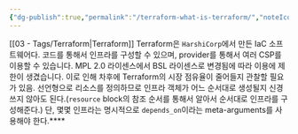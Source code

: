 ```yaml
---
{"dg-publish":true,"permalink":"/terraform-what-is-terraform/","noteIcon":""}
---
```


[[03 - Tags/Terraform\|Terraform]]
Terraform은 `HarshiCorp`에서 만든 IaC 소프트웨어다.
코드를 통해서 인프라를 구성할 수 있으며, provider를 통해서 여러 CSP를 이용할 수 있습니다.
MPL 2.0 라이센스에서 BSL 라이센스로 변경됨에 따라 이용에 제한이 생겼습니다. 이로 인해 차후에 Terraform의 시장 점유율이 줄어들지 관찰할 필요가 있음.
선언형으로 리소스를 정의하므로 인프라 객체가 어느 순서대로 생성될지 신경 쓰지 않아도 된다.(`resource` block의 참조 순서를 통해서 알아서 순서대로 인프라를 구성해준다.)
단, 몇몇 인프라는 명시적으로 `depends_on`이라는  meta-arguments를 사용해야 한다.****